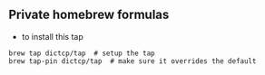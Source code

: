 Private homebrew formulas
-------

- to install this tap
```
brew tap dictcp/tap  # setup the tap
brew tap-pin dictcp/tap  # make sure it overrides the default
```
